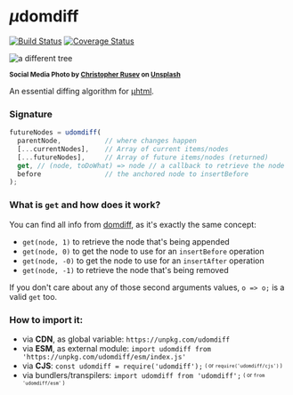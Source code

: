 # <em>µ</em>domdiff

[![Build Status](https://travis-ci.com/WebReflection/udomdiff.svg?branch=master)](https://travis-ci.com/WebReflection/udomdiff) [![Coverage Status](https://coveralls.io/repos/github/WebReflection/udomdiff/badge.svg?branch=master)](https://coveralls.io/github/WebReflection/udomdiff?branch=master)

![a different tree](./udomdiff-head.jpg)

<sup>**Social Media Photo by [Christopher Rusev](https://unsplash.com/@ralics) on [Unsplash](https://unsplash.com/)**</sup>

An essential diffing algorithm for [µhtml](https://github.com/WebReflection/uhtml#readme).


### Signature

```js
futureNodes = udomdiff(
  parentNode,           // where changes happen
  [...currentNodes],    // Array of current items/nodes
  [...futureNodes],     // Array of future items/nodes (returned)
  get, // (node, toDoWhat) => node // a callback to retrieve the node
  before                // the anchored node to insertBefore
);
```

### What is `get` and how does it work?

You can find all info from [domdiff](https://github.com/WebReflection/domdiff#a-node-generic-info--node-callback-for-complex-data), as it's exactly the same concept:

  * `get(node, 1)` to retrieve the node that's being appended
  * `get(node, 0)` to get the node to use for an `insertBefore` operation
  * `get(node, -0)` to get the node to use for an `insertAfter` operation
  * `get(node, -1)` to retrieve the node that's being removed

If you don't care about any of those second arguments values, `o => o;` is a valid `get` too.


### How to import it:

  * via **CDN**, as global variable: `https://unpkg.com/udomdiff`
  * via **ESM**, as external module: `import udomdiff from 'https://unpkg.com/udomdiff/esm/index.js'`
  * via **CJS**: `const udomdiff = require('udomdiff');` <sup><sub>( or `require('udomdiff/cjs')` )</sub></sup>
  * via bundlers/transpilers: `import udomdiff from 'udomdiff';` <sup><sub>( or `from 'udomdiff/esm'` )</sub></sup>
